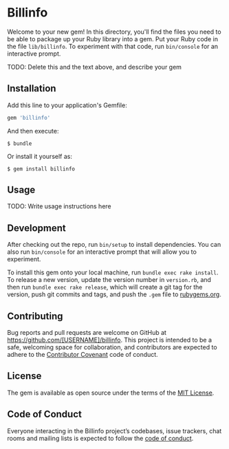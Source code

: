 # Billinfo

Welcome to your new gem! In this directory, you'll find the files you need to be able to package up your Ruby library into a gem. Put your Ruby code in the file `lib/billinfo`. To experiment with that code, run `bin/console` for an interactive prompt.

TODO: Delete this and the text above, and describe your gem

## Installation

Add this line to your application's Gemfile:

```ruby
gem 'billinfo'
```

And then execute:

    $ bundle

Or install it yourself as:

    $ gem install billinfo

## Usage

TODO: Write usage instructions here

## Development

After checking out the repo, run `bin/setup` to install dependencies. You can also run `bin/console` for an interactive prompt that will allow you to experiment.

To install this gem onto your local machine, run `bundle exec rake install`. To release a new version, update the version number in `version.rb`, and then run `bundle exec rake release`, which will create a git tag for the version, push git commits and tags, and push the `.gem` file to [rubygems.org](https://rubygems.org).

## Contributing

Bug reports and pull requests are welcome on GitHub at https://github.com/[USERNAME]/billinfo. This project is intended to be a safe, welcoming space for collaboration, and contributors are expected to adhere to the [Contributor Covenant](http://contributor-covenant.org) code of conduct.

## License

The gem is available as open source under the terms of the [MIT License](https://opensource.org/licenses/MIT).

## Code of Conduct

Everyone interacting in the Billinfo project’s codebases, issue trackers, chat rooms and mailing lists is expected to follow the [code of conduct](https://github.com/[USERNAME]/billinfo/blob/master/CODE_OF_CONDUCT.md).
